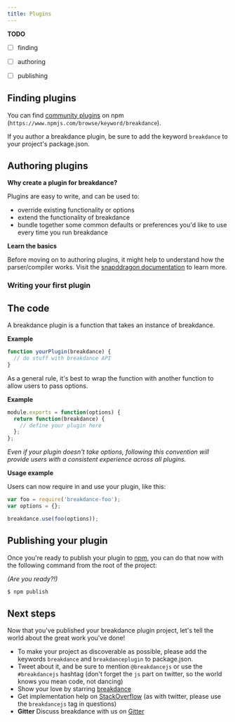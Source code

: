 ```yaml
---
title: Plugins
---
```


**TODO**

- [ ] finding
- [ ] authoring
- [ ] publishing


## Finding plugins

You can find [community plugins](https://www.npmjs.com/browse/keyword/breakdance) on npm (`https://www.npmjs.com/browse/keyword/breakdance`).

If you author a breakdance plugin, be sure to add the keyword `breakdance` to your project's package.json.

## Authoring plugins

**Why create a plugin for breakdance?**

Plugins are easy to write, and can be used to:

- override existing functionality or options
- extend the functionality of breakdance
- bundle together some common defaults or preferences you'd like to use every time you run breakdance

**Learn the basics**

Before moving on to authoring plugins, it might help to understand how the parser/compiler works. Visit the [snapddragon documentation](https://github.com/jonschlinkert/snapdragon) to learn more.


### Writing your first plugin





## The code

A breakdance plugin is a function that takes an instance of breakdance.

**Example**

```js
function yourPlugin(breakdance) {
  // do stuff with breakdance API
}
```

As a general rule, it's best to wrap the function with another function to allow users to pass options.

**Example**

```js
module.exports = function(options) {
  return function(breakdance) {
    // define your plugin here
  };
};
```

_Even if your plugin doesn't take options, following this convention will provide users with a consistent experience across all plugins._

**Usage example**

Users can now require in and use your plugin, like this:

```js
var foo = require('breakdance-foo');
var options = {};

breakdance.use(foo(options));
```

## Publishing your plugin

Once you're ready to publish your plugin to [npm](https://www.npmjs.com/), you can do that now with the following command from the root of the project:

_(Are you ready?!)_

```sh
$ npm publish
```

## Next steps

Now that you've published your breakdance plugin project, let's tell the world about the great work you've done!

* To make your project as discoverable as possible, please add the keywords `breakdance` and `breakdanceplugin` to package.json.
* Tweet about it, and be sure to mention `@breakdancejs` or use the `#breakdancejs` hashtag (don't forget the `js` part on twitter, so the world knows you mean code, not dancing)
* Show your love by starring [breakdance](https://github.com/breakdance/breakdance)
* Get implementation help on [StackOverflow](http://stackoverflow.com/questions/tagged/breakdance) (as with twitter, please use the `breakdancejs` tag in questions)
* **Gitter** Discuss breakdance with us on [Gitter](https://gitter.im/breakdance/breakdance)
